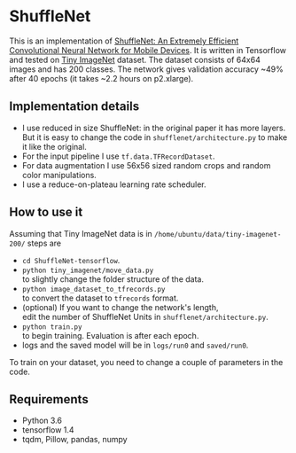 # ShuffleNet

This is an implementation of
[ShuffleNet: An Extremely Efficient Convolutional Neural Network for Mobile Devices](https://arxiv.org/abs/1707.01083).
It is written in Tensorflow and tested on [Tiny ImageNet](https://tiny-imagenet.herokuapp.com/) dataset.
The dataset consists of 64x64 images and has 200 classes. The network gives validation accuracy ~49% after 40 epochs (it takes ~2.2 hours on p2.xlarge).

## Implementation details
* I use reduced in size ShuffleNet: in the original paper it has more layers.  
But it is easy to change the code in `shufflenet/architecture.py` to make it like the original.
* For the input pipeline I use `tf.data.TFRecordDataset`.
* For data augmentation I use 56x56 sized random crops and random color manipulations.
* I use a reduce-on-plateau learning rate scheduler.

## How to use it
Assuming that Tiny ImageNet data is in `/home/ubuntu/data/tiny-imagenet-200/` steps are
* `cd ShuffleNet-tensorflow`.
* `python tiny_imagenet/move_data.py`  
to slightly change the folder structure of the data.
* `python image_dataset_to_tfrecords.py`  
to convert the dataset to `tfrecords` format.
* (optional) If you want to change the network's length,  
edit the number of ShuffleNet Units in `shufflenet/architecture.py`.
* `python train.py`  
to begin training. Evaluation is after each epoch.
* logs and the saved model will be in `logs/run0` and `saved/run0`.

To train on your dataset, you need to change a couple of parameters in the code.

## Requirements
* Python 3.6
* tensorflow 1.4
* tqdm, Pillow, pandas, numpy
